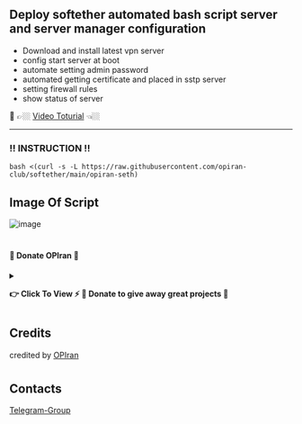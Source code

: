 ## Deploy softether automated bash script server and server manager configuration

 - Download and install latest vpn server
 - config start server at boot
 - automate setting admin password
 - automated getting certificate and placed in sstp server
 - setting firewall rules
 - show status of server

🔗 👉🏼 [Video Toturial](youtu.be/0CGRJQHjif8) 👈🏼

---------------------------------------------------------------------------------------------------------------------------------------

###  ‼️ INSTRUCTION ‼️


```
bash <(curl -s -L https://raw.githubusercontent.com/opiran-club/softether/main/opiran-seth)
```

   
## Image Of Script

![image](https://github.com/opiran-club/sstp/assets/130220895/c6e36f3d-3428-424d-bfd6-60bef1112e18)

#
#### 🎁 Donate OPIran 🎁

<details>
 
<summary><p><b> 👉 Click To View <b>⚡️ 🎁 Donate to give away great projects 🎁</b></b></p></summary>
 
 ✅ USDT (ERC20)

🔗 Link : 
 ```

 ```
 
 ✅ TRX (TRC20)
🔗 Link : 
 ```

 ```
</details>


## Credits

credited by [OPIran](https://github.com/opiran-club)
#
## Contacts

[Telegram-Group](https://t,me/OPIranCluB)
